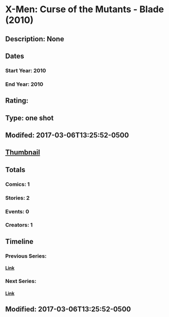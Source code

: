 # X-Men: Curse of the Mutants - Blade (2010)
## Description: None
## Dates
### Start Year: 2010
### End Year: 2010
## Rating: 
## Type: one shot
## Modifed: 2017-03-06T13:25:52-0500
## [Thumbnail](http://i.annihil.us/u/prod/marvel/i/mg/b/40/image_not_available.jpg)
## Totals
### Comics: 1
### Stories: 2
### Events: 0
### Creators: 1
## Timeline
### Previous Series: 
#### [Link]()
### Next Series: 
#### [Link]()
## Modified: 2017-03-06T13:25:52-0500